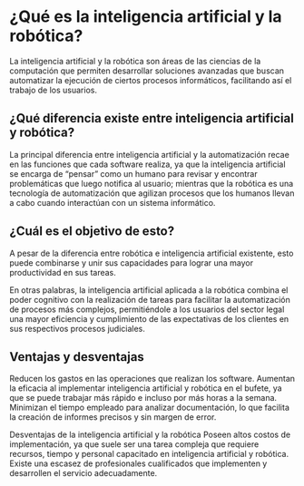 # ¿Qué es la inteligencia artificial y la robótica?
La inteligencia artificial y la robótica son áreas de las ciencias de la computación que permiten desarrollar 
soluciones avanzadas que buscan automatizar la ejecución de ciertos procesos informáticos, 
facilitando así el trabajo de los usuarios.

## ¿Qué diferencia existe entre inteligencia artificial y robótica?

La principal diferencia entre inteligencia artificial y la automatización recae en las funciones que cada software realiza,
 ya que la inteligencia artificial se encarga de “pensar” como un humano para revisar y encontrar
 problemáticas que luego notifica al usuario; mientras que la robótica es una tecnología de automatización que agilizan
 procesos que los humanos llevan a cabo cuando interactúan con un sistema informático.

## ¿Cuál es el objetivo de esto?

A pesar de la diferencia entre robótica e inteligencia artificial existente, esto puede combinarse y unir sus capacidades para lograr una mayor productividad en sus tareas.

En otras palabras, la inteligencia artificial aplicada a la robótica combina el poder cognitivo
 con la realización de tareas para facilitar la automatización de procesos más complejos, permitiéndole a los usuarios
 del sector legal una mayor eficiencia y cumplimiento de las expectativas de los clientes en sus respectivos procesos
 judiciales. 



## Ventajas y desventajas

Reducen los gastos en las operaciones que realizan los software.
Aumentan la eficacia al implementar inteligencia artificial y robótica en el bufete, ya que se puede trabajar 
más rápido e incluso por más horas a la semana.
Minimizan el tiempo empleado para analizar documentación, lo que facilita la creación de informes
 precisos y sin margen de error.
 
 Desventajas de la inteligencia artificial y la robótica
Poseen altos costos de implementación, ya que suele ser una tarea compleja que requiere recursos, tiempo y personal capacitado
 en inteligencia artificial y robótica.
Existe una escasez de profesionales cualificados que implementen y desarrollen el servicio adecuadamente. 

